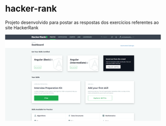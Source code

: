 # hacker-rank

Projeto desenvolvido para postar as respostas dos exercícios referentes ao site HackerRank

![Screenshot](./src/images/hacker-rank.png)

